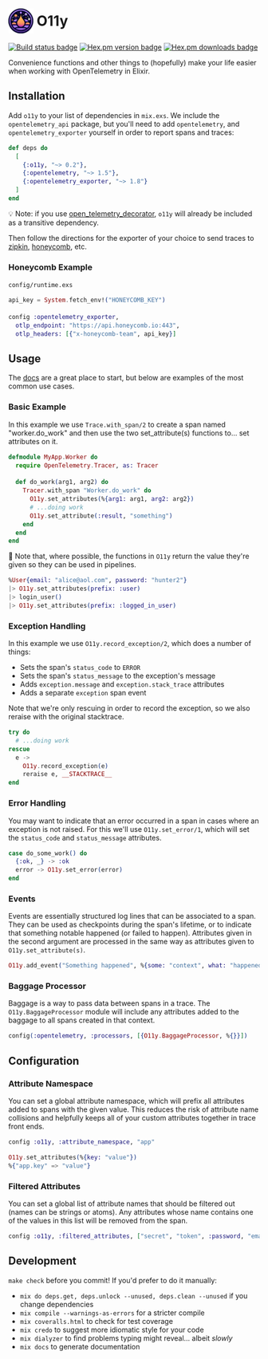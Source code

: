 <h1>
  <img src="o11y.png" alt="O11y Logo" width="50" style="vertical-align: middle;" />
  <span style="vertical-align: middle;">O11y</span>
</h1>


[![Build status badge](https://github.com/marcdel/o11y/workflows/CI/badge.svg)](https://github.com/marcdel/o11y/actions)
[![Hex.pm version badge](https://img.shields.io/hexpm/v/o11y.svg)](https://hex.pm/packages/o11y)
[![Hex.pm downloads badge](https://img.shields.io/hexpm/dt/o11y.svg)](https://hex.pm/packages/o11y)

Convenience functions and other things to (hopefully) make your life easier when working with OpenTelemetry in Elixir.

## Installation

Add `o11y` to your list of dependencies in `mix.exs`.
We include the `opentelemetry_api` package, but you'll need to add `opentelemetry`, and `opentelemetry_exporter` yourself in order to report spans and traces:

```elixir
def deps do
  [
    {:o11y, "~> 0.2"},
    {:opentelemetry, "~> 1.5"},
    {:opentelemetry_exporter, "~> 1.8"}
  ]
end
```

💡 Note: if you use [open_telemetry_decorator](https://github.com/marcdel/open_telemetry_decorator), `o11y` will already be included as a transitive dependency.

Then follow the directions for the exporter of your choice to send traces to [zipkin](https://github.com/open-telemetry/opentelemetry-erlang/tree/main/apps/opentelemetry_zipkin), [honeycomb](https://www.honeycomb.io/), etc.

### Honeycomb Example

`config/runtime.exs`
```elixir
api_key = System.fetch_env!("HONEYCOMB_KEY")

config :opentelemetry_exporter,
  otlp_endpoint: "https://api.honeycomb.io:443",
  otlp_headers: [{"x-honeycomb-team", api_key}]
```

## Usage

The [docs](https://hexdocs.pm/o11y/O11y.html) are a great place to start, but below are examples of the most common use cases.

### Basic Example

In this example we use `Trace.with_span/2` to create a span named "worker.do_work" and then use the two set_attribute(s) functions to... set attributes on it.

```elixir
defmodule MyApp.Worker do
  require OpenTelemetry.Tracer, as: Tracer

  def do_work(arg1, arg2) do
    Tracer.with_span "Worker.do_work" do
      O11y.set_attributes(%{arg1: arg1, arg2: arg2})
      # ...doing work
      O11y.set_attribute(:result, "something")
    end
  end
end
```

📝 Note that, where possible, the functions in `O11y` return the value they're given so they can be used in pipelines.

```elixir
%User{email: "alice@aol.com", password: "hunter2"}
|> O11y.set_attributes(prefix: :user)
|> login_user()
|> O11y.set_attributes(prefix: :logged_in_user)
```

### Exception Handling

In this example we use `O11y.record_exception/2`, which does a number of things:
- Sets the span's `status_code` to `ERROR`
- Sets the span's `status_message` to the exception's message
- Adds `exception.message` and `exception.stack_trace` attributes
- Adds a separate `exception` span event

Note that we're only rescuing in order to record the exception, so we also reraise with the original stacktrace.

```elixir
try do
  # ...doing work
rescue
  e ->
    O11y.record_exception(e)
    reraise e, __STACKTRACE__
end
```

### Error Handling

You may want to indicate that an error occurred in a span in cases where an exception is not raised. For this we'll use `O11y.set_error/1`, which will set the `status_code` and `status_message` attributes.

```elixir
case do_some_work() do
  {:ok, _} -> :ok
  error -> O11y.set_error(error)
end
```

### Events

Events are essentially structured log lines that can be associated to a span. They can be used as checkpoints during the span's lifetime, or to indicate that something notable happened (or failed to happen). Attributes given in the second argument are processed in the same way as attributes given to `O11y.set_attribute(s)`.

```elixir
O11y.add_event("Something happened", %{some: "context", what: "happened"})
```

### Baggage Processor

Baggage is a way to pass data between spans in a trace. The `O11y.BaggageProcessor` module will include any attributes added to the baggage to all spans created in that context.

```elixir
config(:opentelemetry, :processors, [{O11y.BaggageProcessor, %{}}])
```

## Configuration

### Attribute Namespace
You can set a global attribute namespace, which will prefix all attributes added to spans with the given value. This reduces the risk of attribute name collisions and helpfully keeps all of your custom attributes together in trace front ends.

```elixir
config :o11y, :attribute_namespace, "app"
```

```elixir
O11y.set_attributes(%{key: "value"})
%{"app.key" => "value"}
```

### Filtered Attributes
You can set a global list of attribute names that should be filtered out (names can be strings or atoms). Any attributes whose name contains one of the values in this list will be removed from the span. 

```elixir
config :o11y, :filtered_attributes, ["secret", "token", :password, "email"]
```

## Development

`make check` before you commit! If you'd prefer to do it manually:

* `mix do deps.get, deps.unlock --unused, deps.clean --unused` if you change dependencies
* `mix compile --warnings-as-errors` for a stricter compile
* `mix coveralls.html` to check for test coverage
* `mix credo` to suggest more idiomatic style for your code
* `mix dialyzer` to find problems typing might reveal… albeit *slowly*
* `mix docs` to generate documentation

